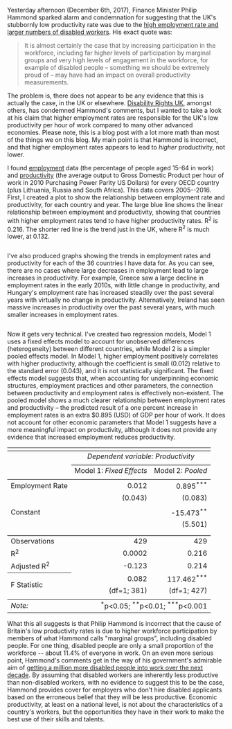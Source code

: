 

Yesterday afternoon (December 6th, 2017), Finance Minister Philip Hammond sparked alarm and condemnation for suggesting that the UK's stubbornly low productivity rate was due to the [high employment rate and larger numbers of disabled workers](https://www.theguardian.com/politics/2017/dec/07/philip-hammond-causes-storm-with-remarks-about-disabled-workers). His exact quote was:

> It is almost certainly the case that by increasing participation in the workforce, including far higher levels of participation by marginal groups and very high levels of engagement in the workforce, for example of disabled people – something we should be extremely proud of – may have had an impact on overall productivity measurements.

The problem is, there does not appear to be any evidence that this is actually the case, in the UK or elsewhere. [Disability Rights UK](https://www.disabilityrightsuk.org/news/2017/december/dr-uk-condemns-philip-hammonds-comments-disabled-peoples-productivity), amongst others, has condemned Hammond's comments, but I wanted to take a look at his claim that higher employment rates are responsible for the UK's low productivity per hour of work compared to many other advanced economies. Please note, this is a blog post with a lot more math than most of the things we on this blog. My main point is that Hammond is incorrect, and that higher employment rates appears to lead to _higher_ productivity, not lower.

I found [employment](https://data.oecd.org/emp/employment-rate.htm) data (the percentage of people aged 15-64 in work) and [productivity](http://stats.oecd.org/Index.aspx?DataSetCode=PDB_LV) (the average output to Gross Domestic Product per hour of work in 2010 Purchasing Power Parity US Dollars) for every OECD country (plus Lithuania, Russia and South Africa). This data covers 2005--2016. First, I created a plot to show the relationship between employment rate and productivity, for each country and year. The large blue line shows the linear relationship between employment and productivity, showing that countries with higher employment rates tend to have higher productivity rates. R<sup>2</sup> is 0.216. The shorter red line is the trend just in the UK, where R<sup>2</sup> is much lower, at 0.132.

<div class= "chart"><img src="img/productivity/prod_trend.png" alt=""></div>

I've also produced graphs showing the trends in employment rates and productivity for each of the 36 countries I have data for. As you can see, there are no cases where large decreases in employment lead to large increases in productivity. For example, Greece saw a large decline in employment rates in the early 2010s, with little change in productivity, and Hungary's employment rate has increased steadily over the past several years with virtually no change in productivity. Alternatively, Ireland has seen massive increases in productivity over the past several years, with much smaller increases in employment rates.

<div class= "chart"><img src="img/productivity/prod_grid.png" alt=""></div>


Now it gets very technical. I've created two regression models, Model 1 uses a fixed effects model to account for unobserved differences (heterogeneity) between different countries, while Model 2 is a simpler pooled effects model. In Model 1, higher employment positively correlates with higher productivity, although the coefficient is small (0.012) relative to the standard error (0.043), and it is not statistically significant. The fixed effects model suggests that, when accounting for underpinning economic structures, employment practices and other parameters, the connection between productivity and employment rates is effectively non-existent. The pooled model shows a much clearer relationship between employment rates and productivity –  the predicted result of a one percent increase in employment rates is an extra $0.895 (USD) of GDP per hour of work. It does not account for other economic parameters that Model 1 suggests have a more meaningful impact on productivity, although it does not provide any evidence that increased employment reduces productivity.


<table style="text-align:center"><tr><td colspan="3" style="border-bottom: 1px solid black"></td></tr><tr><td style="text-align:left"></td><td colspan="2"><em>Dependent variable: Productivity</em></td></tr>
<tr><td></td><td colspan="2" style="border-bottom: 1px solid black"></td></tr>
<tr><td style="text-align:left"></td><td style="text-align:right">Model 1: <em>Fixed Effects</em></td><td style="text-align:right">Model 2: <em>Pooled</em></td></tr>
<tr><td colspan="3" style="border-bottom: 1px solid black"></td></tr><tr><td style="text-align:left">Employment Rate</td><td style="text-align:right">0.012</td><td style="text-align:right">0.895<sup>***</sup></td></tr>
<tr><td style="text-align:left"></td><td style="text-align:right">(0.043)</td><td style="text-align:right">(0.083)</td></tr>
<tr><td style="text-align:left"></td><td></td><td></td></tr>
<tr><td style="text-align:left">Constant</td><td></td><td style="text-align:right">-15.473<sup>**</sup></td></tr>
<tr><td style="text-align:left"></td><td></td><td style="text-align:right">(5.501)</td></tr>
<tr><td style="text-align:left"></td><td></td><td></td></tr>
<tr><td colspan="3" style="border-bottom: 1px solid black"></td></tr><tr><td style="text-align:left">Observations</td><td style="text-align:right">429</td><td style="text-align:right">429</td></tr>
<tr><td style="text-align:left">R<sup>2</sup></td><td style="text-align:right">0.0002</td><td style="text-align:right">0.216</td></tr>
<tr><td style="text-align:left">Adjusted R<sup>2</sup></td><td style="text-align:right">-0.123</td><td style="text-align:right">0.214</td></tr>
<tr><th style="text-align:left;font-weight:normal" rowspan="2">F Statistic</th><td style="text-align:right">0.082</td><td style="text-align:right">117.462<sup>***</sup></td></tr>
<tr><td style="text-align:right">(df=1; 381)</td><td style="text-align:right">(df=1; 427)</td></tr>
<tr><td colspan="3" style="border-bottom: 1px solid black"></td></tr><tr><td style="text-align:left"><em>Note:</em></td><td colspan="2" style="text-align:right"><sup>*</sup>p<0.05; <sup>**</sup>p<0.01; <sup>***</sup>p<0.001</td></tr>
</table>

What this all suggests is that Philip Hammond is incorrect that the cause of Britain's low productivity rates is due to higher workforce participation by members of what Hammond calls "marginal groups", including disabled people. For one thing, disabled people are only a small proportion of the workforce -- about 11.4% of everyone in work. On an even more serious point, Hammond's comments get in the way of his government's admirable aim of [getting a million more disabled people into work over the next decade](https://www.gov.uk/government/publications/improving-lives-the-future-of-work-health-and-disability). By assuming that disabled workers are inherently less productive than non-disabled workers, with no evidence to suggest this to be the case, Hammond provides cover for employers who don't hire disabled applicants based on the erroneous belief that they will be less productive. Economic productivity, at least on a national level, is not about the characteristics of a country's workers, but the opportunities they have in their work to make the best use of their skills and talents. 

